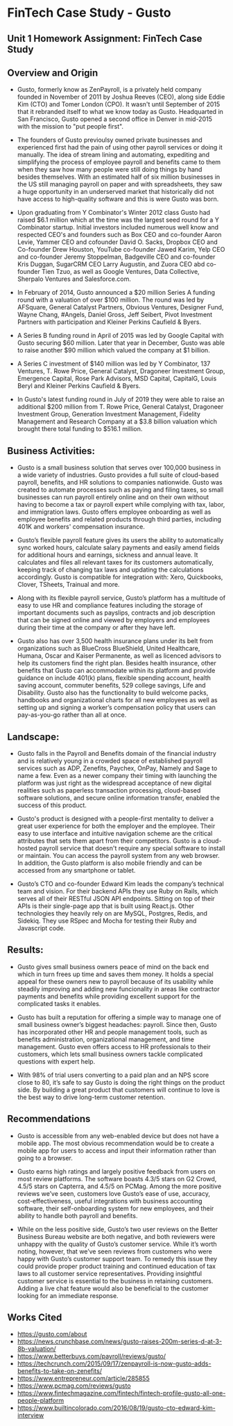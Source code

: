 # FinTech Case Study - Gusto

## Unit 1 Homework Assignment: FinTech Case Study

## Overview and Origin


* Gusto, formerly know as ZenPayroll, is a privately held company founded in November of 2011 by Joshua Reeves (CEO), along side Eddie Kim (CTO) and Tomer London (CPO). It wasn't until September of 2015 that it rebranded itself to what we know today as Gusto. Headquarted in San Francisco, Gusto opened a second office in Denver in mid-2015 with the mission to "put people first".

* The founders of Gusto previoulsy owned private businesses and experienced first had the pain of using other payroll services or doing it manually. The idea of stream lining and automating, expediting and simplifying the process of employee payroll and benefits came to them when they saw how many people were still doing things by hand besides themselves. With an estimated half of six million businesses in the US still managing payroll on paper and with spreadsheets, they saw a huge opportunity in an underserved market that historically did not have access to high-quality software and this is were Gusto was born.

* Upon graduating from Y Combinator's Winter 2012 class Gusto had raised $6.1 million which at the time was the largest seed round for a Y Combinator startup. Initial investors included numerous well know and respected CEO's and founders such as Box CEO and co-founder Aaron Levie, Yammer CEO and cofounder David O. Sacks, Dropbox CEO and Co-founder Drew Houston, YouTube co-founder Jawed Karim, Yelp CEO and co-founder Jeremy Stoppelman, Badgeville CEO and co-founder Kris Duggan, SugarCRM CEO Larry Augustin, and Zuora CEO abd co-founder Tien Tzuo, as well as Google Ventures, Data Collective, Sherpalo Ventures and Salesforce.com.

* In February of 2014, Gusto announced a $20 million Series A funding round with a valuation of over $100 million. The round was led by AFSquare, General Catalyst Partners, Obvious Ventures, Designer Fund, Wayne Chang, #Angels, Daniel Gross, Jeff Seibert, Pivot Investment Partners with participation and Kleiner Perkins Caufield & Byers. 

* A Series B funding round in April of 2015 was led by Google Capital with Gusto securing $60 million. Later that year in December, Gusto was able to raise another $90 million which valued the company at $1 billion. 

* A Series C investment of $140 million was led by Y Combinator, 137 Ventures, T. Rowe Price, General Catalyst, Dragoneer Investment Group, Emergence Capital, Rose Park Advisors, MSD Capital, CapitalG, Louis Beryl and Kleiner Perkins Caufield & Byers.

* In Gusto's latest funding round in July of 2019 they were able to raise an additional $200 million from T. Rowe Price, General Catalyst, Dragoneer Investment Group, Generation Investment Management, Fidelity Management and Research Company at a $3.8 billion valuation which brought there total funding to $516.1 million.


## Business Activities:


* Gusto is a small business solution that serves over 100,000 business in a wide variety of industries. Gusto provides a full suite of cloud-based payroll, benefits, and HR solutions to companies nationwide. Gusto was created to automate processes such as paying and filing taxes, so small businesses can run payroll entirely online and on their own without having to become a tax or payroll expert while complying with tax, labor, and immigration laws. Gusto offers employee onboarding as well as employee benefits and related products through third parties, including 401K and workers' compensation insurance.

* Gusto’s flexible payroll feature gives its users the ability to automatically sync worked hours, calculate salary payments and easily amend fields for additional hours and earnings, sickness and annual leave. It calculates and files all relevant taxes for its customers automatically, keeping track of changing tax laws and updating the calculations accordingly. Gusto is compatible for integration with: Xero, Quickbooks, Clover, TSheets, Trainual and more.

* Along with its flexible payroll service, Gusto’s platform has a multitude of easy to use HR and compliance features including the storage of important documents such as payslips, contracts and job description that can be signed online and viewed by employers and employees during their time at the company or after they have left. 

* Gusto also has over 3,500 health insurance plans under its belt from organizations such as BlueCross BlueShield, United Healthcare, Humana, Oscar and Kaiser Permanente, as well as licenced advisors to help its customers find the right plan. Besides health insurance, other benefits that Gusto can accommodate within its platform and provide guidance on include 401(k) plans, flexible spending account, health saving account, commuter benefits, 529 college savings, Life and Disability. Gusto also has the functionality to build welcome packs, handbooks and organizational charts for all new employees as well as setting up and signing a worker’s compensation policy that users can pay-as-you-go rather than all at once.


## Landscape:


* Gusto falls in the Payroll and Benefits domain of the financial industry and is relatively young in a crowded space of established payroll services such as ADP, Zenefits, Paychex, OnPay, Namely and Sage to name a few. Even as a newer company their timing with launching the platform was just right as the widespread acceptance of new digital realities such as paperless transaction processing, cloud-based software solutions, and secure online information transfer, enabled the success of this product. 

* Gusto's product is designed with a people-first mentality to deliver a great user experience for both the employer and the employee. Their easy to use interface and intuitive navigation scheme are the critical attributes that sets them apart from their competitors. Gusto is a cloud-hosted payroll service that doesn't require any special software to install or maintain. You can access the payroll system from any web browser. In addition, the Gusto platform is also mobile friendly and can be accessed from any smartphone or tablet. 

* Gusto’s CTO and co-founder Edward Kim leads the company’s technical team and vision. For their backend APIs they use Ruby on Rails, which serves all of their RESTful JSON API endpoints. Sitting on top of their APIs is their single-page app that is built using React.js. Other technologies they heavily rely on are MySQL, Postgres, Redis, and Sidekiq. They use RSpec and Mocha for testing their Ruby and Javascript code.


## Results:


* Gusto gives small business owners peace of mind on the back end which in turn frees up time and saves them money. It holds a special appeal for these owners new to payroll because of its usability while steadily improving and adding new funcionality in areas like contractor payments and benefits while providing excellent support for the complicated tasks it enables. 

* Gusto has built a reputation for offering a simple way to manage one of small business owner’s biggest headaches: payroll. Since then, Gusto has incorporated other HR and people management tools, such as benefits administration, organizational management, and time management. Gusto even offers access to HR professionals to their customers, which lets small business owners tackle complicated questions with expert help. 

* With 98% of trial users converting to a paid plan and an NPS score close to 80, it’s safe to say Gusto is doing the right things on the product side. By building a great product that customers will continue to love is the best way to drive long-term customer retention.


## Recommendations

* Gusto is accessible from any web-enabled device but does not have a mobile app. The most obvious recommendation would be to create a mobile app for users to access and input their information rather than going to a browser.

* Gusto earns high ratings and largely positive feedback from users on most review platforms. The software boasts 4.3/5 stars on G2 Crowd, 4.5/5 stars on Capterra, and 4.5/5 on PCMag. Among the more positive reviews we’ve seen, customers love Gusto’s ease of use, accuracy, cost-effectiveness, useful integrations with business accounting software, their self-onboarding system for new employees, and their ability to handle both payroll and benefits. 

* While on the less positive side, Gusto’s two user reviews on the Better Business Bureau website are both negative, and both reviewers were unhappy with the quality of Gusto’s customer service. While it’s worth noting, however, that we’ve seen reviews from customers who were happy with Gusto’s customer support team. To remedy this issue they could provide proper product training and continued education of tax laws to all customer service representatives. Providing insightful customer service is essential to the business in retaining customers. Adding a live chat feature would also be beneficial to the customer looking for an immediate response.





## Works Cited
* https://gusto.com/about
* https://news.crunchbase.com/news/gusto-raises-200m-series-d-at-3-8b-valuation/
* https://www.betterbuys.com/payroll/reviews/gusto/
* https://techcrunch.com/2015/09/17/zenpayroll-is-now-gusto-adds-benefits-to-take-on-zenefits/
* https://www.entrepreneur.com/article/285855
* https://www.pcmag.com/reviews/gusto
* https://www.fintechmagazine.com/fintech/fintech-profile-gusto-all-one-people-platform
* https://www.builtincolorado.com/2016/08/19/gusto-cto-edward-kim-interview
